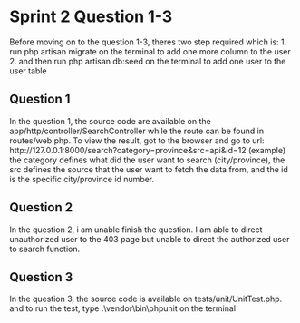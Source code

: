 <h1> Sprint 2 Question 1-3 </h1>
Before moving on to the question 1-3, theres two step required which is:
1. run php artisan migrate on the terminal to add one more column to the user
2. and then run php artisan db:seed on the terminal to add one user to the user table
<h2> Question 1 </h2>
In the question 1, the source code are available on the app/http/controller/SearchController while the route can be found in routes/web.php. To view the result, got to the browser and go to url: http://127.0.0.1:8000/search?category=province&src=api&id=12 (example) the category defines what did the user want to search (city/province), the src defines the source that the user want to fetch the data from, and the id is the specific city/province id number. 
<h2> Question 2 </h2>
In the question 2, i am unable finish the question. I am able to direct unauthorized user to the 403 page but unable to direct the authorized user to search function. 
<h2> Question 3 </h2>
In the question 3, the source code is available on tests/unit/UnitTest.php. and to run the test, type .\vendor\bin\phpunit on the terminal
